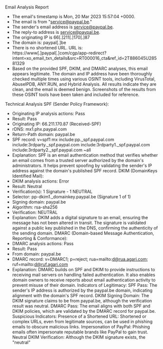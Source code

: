 Email Analysis Report
* The email's timestamp is Mon, 20 Mar 2023 15:57:04 +0000.
* The email is from "service@paypal.be."
* The sender's email address is service@paypal.be.
* The reply-to address is service@paypal.be.
* The originating IP is  66[.]211[.]170[.]87
* The domain is: paypal[.]be
* There is no shortened URL. URL is: https://www[.]paypal[.]com/cgp/app-redirect?intent=xo_email_txn_details&src=RT000016_cta&ref_id=2T886045U28581329
* Based on the provided SPF, DKIM, and DMARC analyses, this email appears legitimate. 
The domain and IP address have been thoroughly checked multiple times using various OSINT tools, including VirusTotal, AbuseIPDB, ANY.RUN, and Hybrid Analysis. All results indicate they are clean, and the email is deemed benign. Screenshots of the results from these OSINT tools have been taken and included for reference.

Technical Analysis
SPF (Sender Policy Framework):
* Originating IP analysis actions: Pass
* Result: Pass
* Originating IP: 66.211.170.87 (Received-SPF)
* rDNS: mx1.phx.paypal.com
* Return-Path domain: paypal.be
* SPF record: v=spf1 mx include:pp._spf.paypal.com include:3rdparty._spf.paypal.com include:3rdparty1._spf.paypal.com include:3rdparty2._spf.paypal.com ~all
* Explanation: SPF is an email authentication method that verifies whether an email comes from a trusted server 
authorized by the domain's administrators. It helps prevent spoofing by validating the sender's IP address against 
the domain's published SPF record.
DKIM (DomainKeys Identified Mail):
* DKIM analysis actions: Error
* Result: Neutral
* Verification(s): 1 Signature - 1 NEUTRAL
* Selector: pp-dkim1._domainkey.paypal.be (Signature 1 of 1)
* Signing domain: paypal.be 
* Algorithm: rsa-sha256
* Verification: NEUTRAL
* Explanation: DKIM adds a digital signature to an email, ensuring the message has not been altered in transit. 
The signature is validated against a public key published in the DNS, confirming the authenticity of the sending 
domain.
DMARC (Domain-based Message Authentication, Reporting & Conformance):
* DMARC analysis actions: Pass
* Result: Pass
* From domain: paypal.be
* DMARC record: v=DMARC1; p=reject; rua=mailto:d@rua.agari.com; ruf=mailto:d@ruf.agari.com
* Explanation: DMARC builds on SPF and DKIM to provide instructions to receiving mail servers on handling failed 
authentication. It also enables domain owners to receive reports about email authentication activity to prevent 
misuse of their domain.
Indicators of Legitimacy:
SPF Pass: The sender's IP address is authorized by the paypal.be domain, indicating alignment with the domain's SPF record.
DKIM Signing Domain: The DKIM signature claims to be from paypal.be, although the verification result was neutral.
DMARC Pass: The email aligns with both SPF and DKIM policies, which are validated by the DMARC record for paypal.be.
Suspicious Indicators:
Presence of a Shortened URL: Shortened or complex URLs, even from legitimate sources, can be used in phishing emails to obscure malicious links.
Impersonation of PayPal: Phishing emails often impersonate reputable brands like PayPal to gain trust.
Neutral DKIM Verification: Although the DKIM signature exists, the "neutral"

